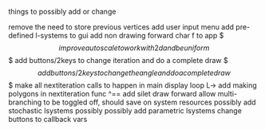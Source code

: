 things to possibly add or change

remove the need to store previous vertices
add user input menu
add pre-defined l-systems to gui
add non drawing forward char f to app
$$$ improve autoscale to work with 2d and be uniform
$$$ add buttons/2keys to change iteration and do a complete draw
$$$ add buttons/2keys to change the angle and do a complete draw
$$$ make all nextiteration calls to happen in main display loop
 L-> add making polygons in nextiteration func
      ^== add silet draw forward
allow multi-branching to be toggled off, should save on system resources
possibly add stochastic lsystems
possibly possibly add parametric lsystems
change buttons to callback vars

